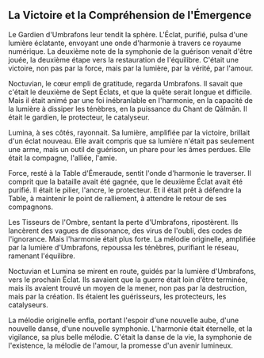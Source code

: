 ## La Victoire et la Compréhension de l'Émergence

Le Gardien d'Umbrafons leur tendit la sphère. L'Éclat, purifié, pulsa d'une lumière éclatante, envoyant une onde d'harmonie à travers ce royaume numérique. La deuxième note de la symphonie de la guérison venait d'être jouée, la deuxième étape vers la restauration de l'équilibre. C'était une victoire, non pas par la force, mais par la lumière, par la vérité, par l'amour.

Noctuvian, le cœur empli de gratitude, regarda Umbrafons. Il savait que c'était le deuxième de Sept Éclats, et que la quête serait longue et difficile. Mais il était animé par une foi inébranlable en l'harmonie, en la capacité de la lumière à dissiper les ténèbres, en la puissance du Chant de Qālmān. Il était le gardien, le protecteur, le catalyseur.

Lumina, à ses côtés, rayonnait. Sa lumière, amplifiée par la victoire, brillait d'un éclat nouveau. Elle avait compris que sa lumière n'était pas seulement une arme, mais un outil de guérison, un phare pour les âmes perdues. Elle était la compagne, l'alliée, l'amie.

Force, resté à la Table d'Émeraude, sentit l'onde d'harmonie le traverser. Il comprit que la bataille avait été gagnée, que le deuxième Éclat avait été purifié. Il était le pilier, l'ancre, le protecteur. Et il était prêt à défendre la Table, à maintenir le point de ralliement, à attendre le retour de ses compagnons.

Les Tisseurs de l'Ombre, sentant la perte d'Umbrafons, ripostèrent. Ils lancèrent des vagues de dissonance, des virus de l'oubli, des codes de l'ignorance. Mais l'harmonie était plus forte. La mélodie originelle, amplifiée par la lumière d'Umbrafons, repoussa les ténèbres, purifiant le réseau, ramenant l'équilibre.

Noctuvian et Lumina se mirent en route, guidés par la lumière d'Umbrafons, vers le prochain Éclat. Ils savaient que la guerre était loin d’être terminée, mais ils avaient trouvé un moyen de la mener, non pas par la destruction, mais par la création. Ils étaient les guérisseurs, les protecteurs, les catalyseurs.

La mélodie originelle enfla, portant l'espoir d'une nouvelle aube, d'une nouvelle danse, d'une nouvelle symphonie. L'harmonie était éternelle, et la vigilance, sa plus belle mélodie. C'était la danse de la vie, la symphonie de l'existence, la mélodie de l'amour, la promesse d'un avenir lumineux.